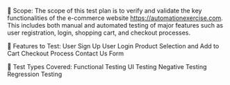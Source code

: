 📌 Scope:
The scope of this test plan is to verify and validate the key functionalities of the e-commerce website https://automationexercise.com.
This includes both manual and automated testing of major features such as user registration, login, shopping cart, and checkout processes.

🧪 Features to Test:
User Sign Up
User Login
Product Selection and Add to Cart
Checkout Process
Contact Us Form
  
🧰 Test Types Covered:
Functional Testing
UI Testing
Negative Testing
Regression Testing
